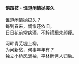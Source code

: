 #### 鹊踏枝・谁道闲情抛掷久

谁道闲情抛掷久？  
每到春来，惆怅还依旧。  
日日花前常病酒，不辞镜里朱颜瘦。

河畔青芜堤上柳。  
为问新愁，何事年年有？  
独立小桥风满袖，平林新月人归后。
